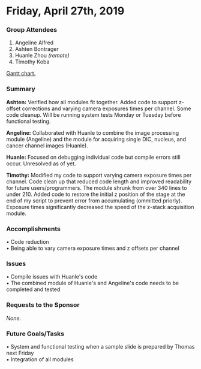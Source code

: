 # Friday, April 27th, 2019

### Group Attendees
1. Angeline Alfred
2. Ashten Bontrager
3. Huanle Zhou _(remote)_
4. Timothy Koba


[Gantt chart.](https://prod.teamgantt.com/gantt/schedule/?ids=1432769&public_keys=M1SEDd8Q6NcE&zoom=d100&font_size=12&estimated_hours=0&assigned_resources=1&percent_complete=1&documents=0&comments=1&col_width=355&hide_header_tabs=0&menu_view=1&resource_filter=1&name_in_bar=0&name_next_to_bar=1&resource_names=1#user=&company=&custom=&date_filter=&hide_completed=false&color_filter=&ids=1432769)
### Summary 
__Ashten:__ Verified how all modules fit together. Added code to support z-offset corrections and varying camera exposures times per channel. Some code cleanup. Will be running system tests Monday or Tuesday before functional testing.

__Angeline:__ Collaborated with Huanle to combine the image processing module (Angeline) and the module for acquiring single DIC, nucleus, and cancer channel images (Huanle).

__Huanle:__ Focused on debugging individual code but compile errors still occur. Unresolved as of yet.

__Timothy:__ Modified my code to support varying camera exposure times per channel. Code clean up that reduced code length and improved readability for future users/programmers. The module shrunk from over 340 lines to under 210. Added code to restore the initial z
position of the stage at the end of my script to prevent error from accumulating (ommitted priorly). Exposure times significantly decreased the speed of the z-stack acquisition module. 

### Accomplishments
•	Code reduction \
•	Being able to vary camera exposure times and z offsets per channel

### Issues
•	Compile issues with Huanle's code \
• The combined module of Huanle's and Angeline's code needs to be completed and tested

### Requests to the Sponsor
_None._

### Future Goals/Tasks
•	System and functional testing when a sample slide is prepared by Thomas next Friday \
•	Integration of all modules
